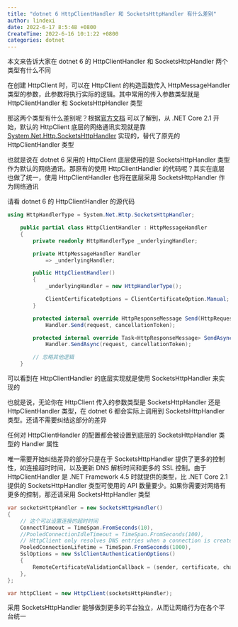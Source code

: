 ```yaml
---
title: "dotnet 6 HttpClientHandler 和 SocketsHttpHandler 有什么差别"
author: lindexi
date: 2022-6-17 8:5:48 +0800
CreateTime: 2022-6-16 10:1:22 +0800
categories: dotnet
---
```


本文来告诉大家在 dotnet 6 的 HttpClientHandler 和 SocketsHttpHandler 两个类型有什么不同

<!--more-->


<!-- 发布 -->
<!-- 博客 -->

在创建 HttpClient 时，可以在 HttpClient 的构造函数传入 HttpMessageHandler 类型的参数，此参数将执行实际的逻辑。其中常用的传入参数类型就是 HttpClientHandler 和 SocketsHttpHandler 类型

那这两个类型有什么差别呢？根据[官方文档](https://docs.microsoft.com/en-us/dotnet/api/system.net.http.httpclient?WT.mc_id=WD-MVP-5003260) 可以了解到，从 .NET Core 2.1 开始，默认的 HttpClient 底层的网络通讯实现就是靠 [System.Net.Http.SocketsHttpHandler](https://docs.microsoft.com/en-us/dotnet/api/system.net.http.socketshttphandler?WT.mc_id=WD-MVP-5003260) 实现的，替代了原先的 HttpClientHandler 类型

也就是说在 dotnet 6 采用的 HttpClient 底层使用的是 SocketsHttpHandler 类型作为默认的网络通讯。那原有的使用 HttpClientHandler 的代码呢？其实在底层也做了统一，使用 HttpClientHandler 也将在底层采用 SocketsHttpHandler 作为网络通讯

请看 dotnet 6 的 HttpClientHandler 的源代码

```csharp
using HttpHandlerType = System.Net.Http.SocketsHttpHandler;

    public partial class HttpClientHandler : HttpMessageHandler
    {
        private readonly HttpHandlerType _underlyingHandler;

        private HttpMessageHandler Handler
            => _underlyingHandler;

        public HttpClientHandler()
        {
            _underlyingHandler = new HttpHandlerType();

            ClientCertificateOptions = ClientCertificateOption.Manual;
        }

        protected internal override HttpResponseMessage Send(HttpRequestMessage request, CancellationToken cancellationToken) =>
            Handler.Send(request, cancellationToken);

        protected internal override Task<HttpResponseMessage> SendAsync(HttpRequestMessage request, CancellationToken cancellationToken) =>
            Handler.SendAsync(request, cancellationToken);

        // 忽略其他逻辑
    }
```

可以看到在 HttpClientHandler 的底层实现就是使用 SocketsHttpHandler 来实现的

也就是说，无论你在 HttpClient 传入的参数类型是 SocketsHttpHandler 还是 HttpClientHandler 类型，在 dotnet 6 都会实际上调用到 SocketsHttpHandler 类型。还请不需要纠结这部分的差异

任何对 HttpClientHandler 的配置都会被设置到底层的 SocketsHttpHandler 类型的 Handler 属性

唯一需要开始纠结差异的部分只是在于 SocketsHttpHandler 提供了更多的控制性，如连接超时时间，以及更新 DNS 解析时间和更多的 SSL 控制。由于 HttpClientHandler 是 .NET Framework 4.5 时就提供的类型，比 .NET Core 2.1 提供的 SocketsHttpHandler 类型可使用的 API 数量要少。如果你需要对网络有更多的控制，那还请采用 SocketsHttpHandler 类型

```csharp
var socketsHttpHandler = new SocketsHttpHandler()
{
    // 这个可以设置连接的超时时间
    ConnectTimeout = TimeSpan.FromSeconds(10),
    //PooledConnectionIdleTimeout = TimeSpan.FromSeconds(100),
    // HttpClient only resolves DNS entries when a connection is created. It does not track any time to live (TTL) durations specified by the DNS server. If DNS entries change regularly, which can happen in some container scenarios, the client won't respect those updates. To solve this issue, you can limit the lifetime of the connection by setting the SocketsHttpHandler.PooledConnectionLifetime property, so that DNS lookup is required when the connection is replaced.
    PooledConnectionLifetime = TimeSpan.FromSeconds(1000),
    SslOptions = new SslClientAuthenticationOptions()
    {
        RemoteCertificateValidationCallback = (sender, certificate, chain, errors) => true, // HttpClientHandler.DangerousAcceptAnyServerCertificateValidator 忽略证书错误
    },
};

var httpClient = new HttpClient(socketsHttpHandler);
```

采用 SocketsHttpHandler 能够做到更多的平台独立，从而让网络行为在各个平台统一

